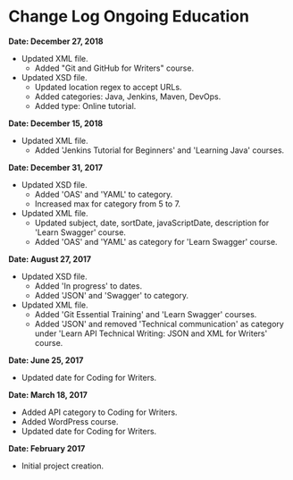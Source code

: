# Change Log Ongoing Education

**Date: December 27, 2018**

* Updated XML file.
    * Added "Git and GitHub for Writers" course.
* Updated XSD file.
    * Updated location regex to accept URLs.
    * Added categories: Java, Jenkins, Maven, DevOps.
    * Added type: Online tutorial.

**Date: December 15, 2018**

* Updated XML file.
	* Added 'Jenkins Tutorial for Beginners' and 'Learning Java' courses.

**Date: December 31, 2017**

* Updated XSD file.
	* Added 'OAS' and 'YAML' to category.
	* Increased max for category from 5 to 7.
* Updated XML file.
	* Updated subject, date, sortDate, javaScriptDate, description for 'Learn Swagger' course.
	* Added 'OAS' and 'YAML' as category for 'Learn Swagger' course.

**Date: August 27, 2017**

* Updated XSD file. 
	* Added 'In progress' to dates. 
	* Added 'JSON' and 'Swagger' to category.
* Updated XML file. 
	* Added 'Git Essential Training' and 'Learn Swagger' courses. 
	* Added 'JSON' and removed 'Technical communication' as category under 'Learn API Technical Writing: JSON and XML for Writers' course.

**Date: June 25, 2017**

* Updated date for Coding for Writers. 

**Date: March 18, 2017**

* Added API category to Coding for Writers.
* Added WordPress course.
* Updated date for Coding for Writers.

**Date: February 2017**

* Initial project creation.